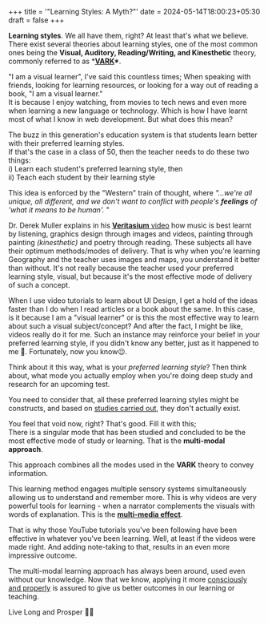 +++
title = '"Learning Styles: A Myth?"'
date = 2024-05-14T18:00:23+05:30
draft = false
+++

**Learning styles**. We all have them, right? At least that's what we believe.  
There exist several theories about learning styles, one of the most common ones being the **Visual, Auditory, Reading/Writing, and Kinesthetic** theory, commonly referred to as ***[VARK](https://vark-learn.com/)\***. 

"I am a visual learner", I've said this countless times; When speaking with friends, looking for learning resources, or looking for a way out of reading a book, "I am a visual learner."  
It is because I enjoy watching, from movies to tech news and even more when learning a new language or technology. Which is how I have learnt most of what I know in web development. But what does this mean?

The buzz in this generation's education system is that students learn better with their preferred learning styles.  
If that's the case in a class of 50, then the teacher needs to do these two things:  
  i) Learn each student's preferred learning style, then  
  ii) Teach each student by their learning style

This idea is enforced by the "Western" train of thought, where *"...we're all unique, all different, and we don't want to conflict with people's ***feelings*** of 'what it means to be human'.* "  

Dr. Derek Muller explains in his [**Veritasium** video](https://youtu.be/rhgwIhB58PA?si=o_s-lyjLLgASXLa2) how music is best learnt by listening, graphics design through images and videos, painting through painting _(kinesthetic)_ and poetry through reading. These subjects all have their optimum methods/modes of delivery. That is why when you're learning Geography and the teacher uses images and maps, you understand it better than without. It's not really because the teacher used your preferred learning style, visual, but because it's the most effective mode of delivery of such a concept.  

When I use video tutorials to learn about UI Design, I get a hold of the ideas faster than I do when I read articles or a book about the same. In this case, is it because I am a "visual learner" or is this the most effective way to learn about such a visual subject/concept? And after the fact, I might be like, videos really do it for me.
Such an instance may reinforce your belief in your preferred learning style, if you didn't know any better, just as it happened to me 😬. Fortunately, now you know😉.

Think about it this way, what is your *preferred learning style*? Then think about, what mode you actually employ when you're doing deep study and research for an upcoming test.

You need to consider that, all these preferred learning styles might be constructs, and based on [studies carried out](https://www.go1.com/blog/myth-learning-styles), they don't actually exist. 

You feel that void now, right? That's good. Fill it with this;  
There is a singular mode that has been studied and concluded to be the most effective mode of study or learning. That is the **multi-modal approach**.

This approach combines all the modes used in the **VARK** theory to convey information.

This learning method engages multiple sensory systems simultaneously allowing us to understand and remember more. This is why videos are very powerful tools for learning - when a narrator complements the visuals with words of explanation. This is the **[multi-media effect](https://www.linkedin.com/advice/1/how-do-you-balance-cognitive-load-multimedia-effect#what-is-the-multimedia-effect?)**.

That is why those YouTube tutorials you've been following have been effective in whatever you've been learning. Well, at least if the videos were made right. And adding note-taking to that, results in an even more impressive outcome.  

The multi-modal learning approach has always been around, used even without our knowledge. Now that we know, applying it more [consciously and properly](https://www.workramp.com/blog/multimodal-learning/) is assured to give us better outcomes in our learning or teaching. 

Live Long and Prosper 🖖🏾
